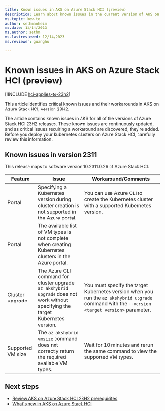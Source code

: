 ```yaml
---
title: Known issues in AKS on Azure Stack HCI (preview)
description: Learn about known issues in the current version of AKS on Azure Stack HCI.
ms.topic: how-to
author: sethmanheim
ms.date: 12/14/2023
ms.author: sethm 
ms.lastreviewed: 12/14/2023
ms.reviewer: guanghu

---
```


# Known issues in AKS on Azure Stack HCI (preview)

[!INCLUDE [hci-applies-to-23h2](includes/hci-applies-to-23h2.md)]

This article identifies critical known issues and their workarounds in AKS on Azure Stack HCI, version 23H2.

The article contains known issues in AKS for all of the versions of Azure Stack HCI 23H2 releases. These known issues are continuously updated, and as critical issues requiring a workaround are discovered, they're added. Before you deploy your Kubernetes clusters on Azure Stack HCI, carefully review this information.

## Known issues in version 2311

This release maps to software version 10.2311.0.26 of Azure Stack HCI.

| Feature          | Issue                                                                                                                     | Workaround/Comments                                                                                                                        |
|------------------|---------------------------------------------------------------------------------------------------------------------------|--------------------------------------------------------------------------------------------------------------------------------------------|
| Portal           | Specifying a Kubernetes version during cluster creation is not supported in the Azure portal.                                       | You can use Azure CLI to create the Kubernetes cluster with a supported Kubernetes version.                                                |
| Portal           | The available list of VM types is not complete when creating Kubernetes clusters in the Azure portal.                            |                                                                                                                                            |
| Cluster upgrade  | The Azure CLI command for cluster upgrade `az akshybrid upgrade` does not work without specifying the target Kubernetes version. | You must specify the target Kubernetes version when you run the `az akshybrid upgrade` command with the `--version <target version>` parameter. |
| Supported VM size | The `az akshybrid vmsize` command does not correctly return the required available VM types.                                 | Wait for 10 minutes and rerun the same command to view the supported VM types.                                                 |

## Next steps

- [Review AKS on Azure Stack HCI 23H2 prerequisites](aks-hci-network-system-requirements.md)
- [What's new in AKS on Azure Stack HCI](aks-preview-overview.md)
